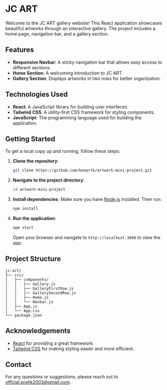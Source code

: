 # JC ART

Welcome to the JC ART gallery website! This React application showcases beautiful artworks through an interactive gallery. The project includes a home page, navigation bar, and a gallery section.

## Features

- **Responsive Navbar**: A sticky navigation bar that allows easy access to different sections.
- **Home Section**: A welcoming introduction to JC ART.
- **Gallery Section**: Displays artworks in two rows for better organization.

## Technologies Used

- **React**: A JavaScript library for building user interfaces.
- **Tailwind CSS**: A utility-first CSS framework for styling components.
- **JavaScript**: The programming language used for building the application.

## Getting Started

To get a local copy up and running, follow these steps:

1. **Clone the repository**:
   ```bash
   git clone https://github.com/konprtk/artwork-mini-project.git
   ```

2. **Navigate to the project directory**:
   ```bash
   cd artwork-mini-project
   ```

3. **Install dependencies**:
   Make sure you have [Node.js](https://nodejs.org/) installed. Then run:
   ```bash
   npm install
   ```

4. **Run the application**:
   ```bash
   npm start
   ```

   Open your browser and navigate to `http://localhost:3000` to view the app.

## Project Structure

```
jc-art/
├── src/
│   ├── components/
│   │   ├── Gallery.js
│   │   ├── GalleryFirstRow.js
│   │   ├── GallerySecondRow.js
│   │   ├── Home.js
│   │   └── Navbar.js
│   ├── App.js
│   └── App.css
└── package.json
```

## Acknowledgements

- [React](https://reactjs.org/) for providing a great framework.
- [Tailwind CSS](https://tailwindcss.com/) for making styling easier and more efficient.

## Contact

For any questions or suggestions, please reach out to [official.pratik2003@gmail.com](mailto:official.pratik2003@gmail.com).